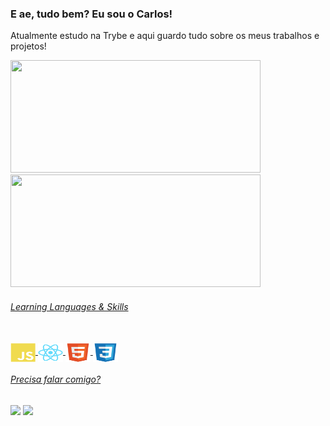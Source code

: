 ### E ae, tudo bem? Eu sou o Carlos!

Atualmente estudo na Trybe e aqui guardo tudo sobre os meus trabalhos e projetos!

<div>
  <a href="https://github.com/Kdulima">
  <img height="180em" width="400em" src="https://github-readme-stats.vercel.app/api?username=Kdulima&show_icons=true&theme=dark&include_all_commits=true&count_private=true"/><img height="180em" width="400em" src="https://github-readme-stats.vercel.app/api/top-langs/?username=Kdulima&layout=compact&langs_count=7&theme=dark"/>
</div>
  
###### Learning Languages & Skills
<div style="display: inline_block"><br>
  <img align="center" alt="Rafa-Js" height="30" width="40" src="https://raw.githubusercontent.com/devicons/devicon/master/icons/javascript/javascript-plain.svg">
  <img align="center" alt="Rafa-React" height="30" width="40" src="https://raw.githubusercontent.com/devicons/devicon/master/icons/react/react-original.svg">
  <img align="center" alt="Rafa-HTML" height="30" width="40" src="https://raw.githubusercontent.com/devicons/devicon/master/icons/html5/html5-original.svg">
  <img align="center" alt="Rafa-CSS" height="30" width="40" src="https://raw.githubusercontent.com/devicons/devicon/master/icons/css3/css3-original.svg">
</div>
  
  ###### Precisa falar comigo?     

<div> 
 
  <a href = "mailto:carlosedu151@gmail.com"><img src="https://img.shields.io/badge/-Gmail-%23333?style=for-the-badge&logo=gmail&logoColor=white" target="_blank"></a>
  <a href="https://www.linkedin.com/in/carloslima90" target="_blank"><img src="https://img.shields.io/badge/-LinkedIn-%230077B5?style=for-the-badge&logo=linkedin&logoColor=white" target="_blank"></a> 
 </div>
  


